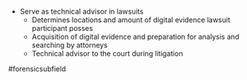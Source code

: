 - Serve as technical advisor in lawsuits
	- Determines locations and amount of digital evidence lawsuit participant posses
	- Acquisition of digital evidence and preparation for analysis and searching by attorneys
	- Technical advisor to the court during litigation

#forensicsubfield
